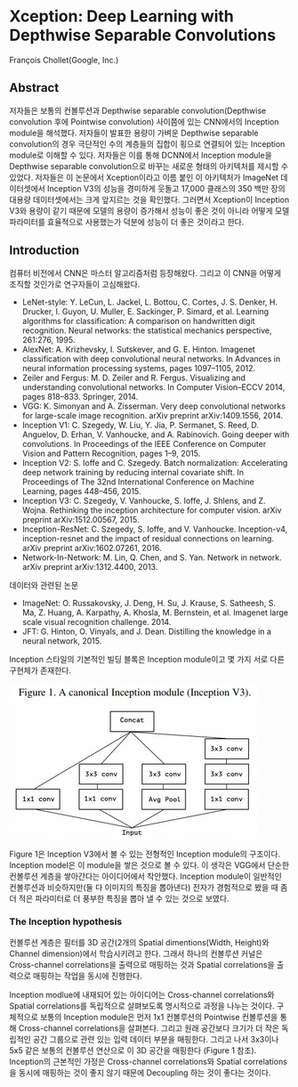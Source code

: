 # Xception: Deep Learning with Depthwise Separable Convolutions

François Chollet(Google, Inc.)



## Abstract

저자들은 보통의 컨볼루션과 Depthwise separable convolution(Depthwise convolution 후에 Pointwise convolution) 사이쯤에 있는 CNN에서의 Inception module을 해석했다. 저자들이 발표한 용량이 가벼운 Depthwise separable convolution의 경우 극단적인 수의 계층들의 집합이 횡으로 연결되어 있는 Inception module로 이해할 수 있다. 저자들은 이를 통해 DCNN에서 Inception module을 Depthwise separable convolution으로 바꾸는 새로운 형태의 아키텍처를 제시할 수 있었다. 저자들은 이 논문에서 Xception이라고 이름 붙인 이 아키텍처가 ImageNet 데이터셋에서 Inception V3의 성능을 경미하게 웃돌고 17,000 클래스의 350 백만 장의 대용량 데이터셋에서는 크게 앞지르는 것을 확인했다. 그러면서 Xception이 Inception V3와 용량이 같기 때문에 모델의 용량이 증가해서 성능이 좋은 것이 아니라 어떻게 모델 파라미터를 효율적으로 사용했는가 덕분에 성능이 더 좋은 것이라고 한다. 



## Introduction

컴퓨터 비전에서 CNN은 마스터 알고리즘처럼 등장해왔다. 그리고 이 CNN을 어떻게 조직할 것인가로 연구자들이 고심해왔다. 



- LeNet-style: Y. LeCun, L. Jackel, L. Bottou, C. Cortes, J. S. Denker, H. Drucker, I. Guyon, U. Muller, E. Sackinger, P. Simard, et al. Learning algorithms for classification: A comparison on handwritten digit recognition. Neural networks: the statistical mechanics perspective, 261:276, 1995.
- AlexNet: A. Krizhevsky, I. Sutskever, and G. E. Hinton. Imagenet classification with deep convolutional neural networks. In Advances in neural information processing systems, pages 1097–1105, 2012.
- Zeiler and Fergus: M. D. Zeiler and R. Fergus. Visualizing and understanding convolutional networks. In Computer Vision–ECCV 2014, pages 818–833. Springer, 2014.
- VGG: K. Simonyan and A. Zisserman. Very deep convolutional networks for large-scale image recognition. arXiv preprint arXiv:1409.1556, 2014.
- Inception V1: C. Szegedy, W. Liu, Y. Jia, P. Sermanet, S. Reed, D. Anguelov, D. Erhan, V. Vanhoucke, and A. Rabinovich. Going deeper with convolutions. In Proceedings of the IEEE Conference on Computer Vision and Pattern Recognition, pages 1–9, 2015.
- Inception V2: S. Ioffe and C. Szegedy. Batch normalization: Accelerating deep network training by reducing internal covariate shift. In Proceedings of The 32nd International Conference on Machine Learning, pages 448–456, 2015.
- Inception V3: C. Szegedy, V. Vanhoucke, S. Ioffe, J. Shlens, and Z. Wojna. Rethinking the inception architecture for computer vision. arXiv preprint arXiv:1512.00567, 2015.
- Inception-ResNet: C. Szegedy, S. Ioffe, and V. Vanhoucke. Inception-v4, inception-resnet and the impact of residual connections on learning. arXiv preprint arXiv:1602.07261, 2016.
- Network-In-Network: M. Lin, Q. Chen, and S. Yan. Network in network. arXiv preprint arXiv:1312.4400, 2013.

데이터와 관련된 논문

- ImageNet: O. Russakovsky, J. Deng, H. Su, J. Krause, S. Satheesh, S. Ma, Z. Huang, A. Karpathy, A. Khosla, M. Bernstein, et al. Imagenet large scale visual recognition challenge. 2014.
- JFT: G. Hinton, O. Vinyals, and J. Dean. Distilling the knowledge in a neural network, 2015.



Inception 스타일의 기본적인 빌딩 블록은 Inception module이고 몇 가지 서로 다른 구현체가 존재한다. 

![](./Figure/Xception_Deep_Learning_with_Depthwise_Separable_Convolutions1.JPG)

 Figure 1은 Inception V3에서 볼 수 있는 전형적인 Inception module의 구조이다. Inception model은 이 module을 쌓은 것으로 볼 수 있다. 이 생각은  VGG에서 단순한 컨볼루션 계층을 쌓아간다는 아이디어에서 착안했다. Inception module이 일반적인 컨볼루션과 비슷하지만(둘 다 이미지의 특징을 뽑아낸다) 전자가 경험적으로 봤을 때 좀 더 적은 파라미터로 더 풍부한 특징을 뽑아 낼 수 있는 것으로 보였다. 



### The Inception hypothesis

컨볼루션 계층은 필터를 3D 공간(2개의 Spatial dimentions(Width, Height)와 Channel dimension)에서 학습시키려고 한다. 그래서 하나의 컨볼루션 커널은 Cross-channel correlations을 출력으로 매핑하는 것과 Spatial correlations을 출력으로 매핑하는 작업을 동시에 진행한다. 

Inception modlue에 내재되어 있는 아이디어는 Cross-channel correlations와 Spatial correlations를 독립적으로 살펴보도록 명시적으로 과정을 나누는 것이다. 구체적으로 보통의 Inception module은 먼저 1x1 컨볼루션의 Pointwise 컨볼루션을 통해 Cross-channel correlations을 살펴본다. 그리고 원래 공간보다 크기가 더 작은 독립적인 공간 그룹으로 관련 있는 입력 데이터 부분을 매핑한다. 그리고 나서 3x3이나 5x5 같은 보통의 컨볼루션 연산으로 이 3D 공간을 매핑한다 (Figure 1 참조).  Inception의 근본적인 가정은 Cross-channel correlations와 Spatial correlations을 동시에 매핑하는 것이 좋지 않기 때문에 Decoupling 하는 것이 좋다는 것이다. 





